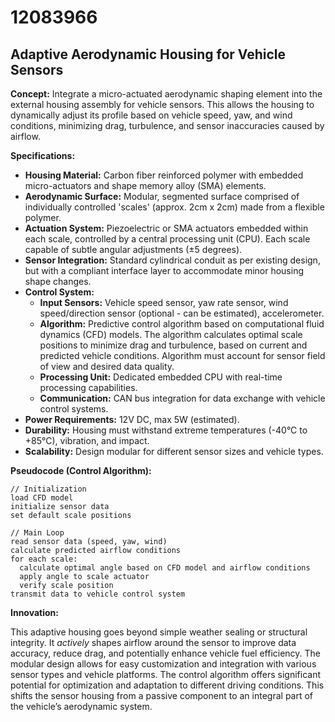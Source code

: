 # 12083966

## Adaptive Aerodynamic Housing for Vehicle Sensors

**Concept:** Integrate a micro-actuated aerodynamic shaping element into the external housing assembly for vehicle sensors. This allows the housing to dynamically adjust its profile based on vehicle speed, yaw, and wind conditions, minimizing drag, turbulence, and sensor inaccuracies caused by airflow.

**Specifications:**

*   **Housing Material:** Carbon fiber reinforced polymer with embedded micro-actuators and shape memory alloy (SMA) elements.
*   **Aerodynamic Surface:** Modular, segmented surface comprised of individually controlled 'scales' (approx. 2cm x 2cm) made from a flexible polymer.
*   **Actuation System:** Piezoelectric or SMA actuators embedded within each scale, controlled by a central processing unit (CPU). Each scale capable of subtle angular adjustments (±5 degrees).
*   **Sensor Integration:** Standard cylindrical conduit as per existing design, but with a compliant interface layer to accommodate minor housing shape changes.
*   **Control System:**
    *   **Input Sensors:** Vehicle speed sensor, yaw rate sensor, wind speed/direction sensor (optional - can be estimated), accelerometer.
    *   **Algorithm:** Predictive control algorithm based on computational fluid dynamics (CFD) models. The algorithm calculates optimal scale positions to minimize drag and turbulence, based on current and predicted vehicle conditions.  Algorithm must account for sensor field of view and desired data quality.
    *   **Processing Unit:** Dedicated embedded CPU with real-time processing capabilities.
    *   **Communication:** CAN bus integration for data exchange with vehicle control systems.
*   **Power Requirements:** 12V DC, max 5W (estimated).
*   **Durability:** Housing must withstand extreme temperatures (-40°C to +85°C), vibration, and impact.
*   **Scalability:** Design modular for different sensor sizes and vehicle types.

**Pseudocode (Control Algorithm):**

```
// Initialization
load CFD model
initialize sensor data
set default scale positions

// Main Loop
read sensor data (speed, yaw, wind)
calculate predicted airflow conditions
for each scale:
  calculate optimal angle based on CFD model and airflow conditions
  apply angle to scale actuator
  verify scale position
transmit data to vehicle control system
```

**Innovation:**

This adaptive housing goes beyond simple weather sealing or structural integrity. It *actively* shapes airflow around the sensor to improve data accuracy, reduce drag, and potentially enhance vehicle fuel efficiency. The modular design allows for easy customization and integration with various sensor types and vehicle platforms. The control algorithm offers significant potential for optimization and adaptation to different driving conditions. This shifts the sensor housing from a passive component to an integral part of the vehicle’s aerodynamic system.